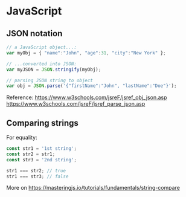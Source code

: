 # JavaScript

## JSON notation

```js
// a JavaScript object...:
var myObj = { "name":"John", "age":31, "city":"New York" };

// ...converted into JSON:
var myJSON = JSON.stringify(myObj);

// parsing JSON string to object
var obj = JSON.parse('{"firstName":"John", "lastName":"Doe"}'); 
```

Reference: https://www.w3schools.com/jsreF/jsref_obj_json.asp https://www.w3schools.com/jsreF/jsref_parse_json.asp

## Comparing strings

For equality:

```js
const str1 = '1st string';
const str2 = str1;
const str3 = '2nd string';

str1 === str2; // true
str1 === str3; // false
```

More on https://masteringjs.io/tutorials/fundamentals/string-compare
